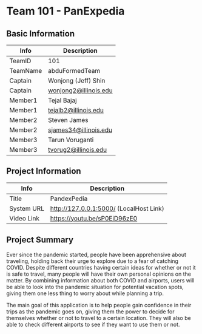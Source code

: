 # Team 101 - PanExpedia

## Basic Information

|   Info      |        Description     |
| ----------- | ---------------------- |
| TeamID      |         101      |
| TeamName    |     abduFormedTeam|
| Captain     |  Wonjong (Jeff) Shin |
| Captain     |      wonjong2@illinois.edu     |
| Member1     |  Tejal Bajaj |
| Member1     |      tejalb2@illinois.edu     |
| Member2     |   Steven James   |
| Member2     |      sjames34@illinois.edu     |
| Member3     |   Tarun Voruganti   |
| Member3     |      tvorug2@illinois.edu     |

## Project Information

|   Info      |        Description     |
| ----------- | ---------------------- |
|  Title      | PandexPedia |
| System URL  | http://127.0.0.1:5000/ (LocalHost Link)|
| Video Link  | https://youtu.be/sP0EiD96zE0 |

## Project Summary
Ever since the pandemic started, people have been apprehensive about traveling, holding back their urge to explore due to a fear of catching COVID. Despite different countries having certain ideas for whether or not it is safe to travel, many people will have their own personal opinions on the matter. By combining information about both COVID and airports, users will be able to look into the pandemic situation for potential vacation spots, giving them one less thing to worry about while planning a trip. 

The main goal of this application is to help people gain confidence in their trips as the pandemic goes on, giving them the power to decide for themselves whether or not to travel to a certain location. They will also be able to check different airports to see if they want to use them or not.
